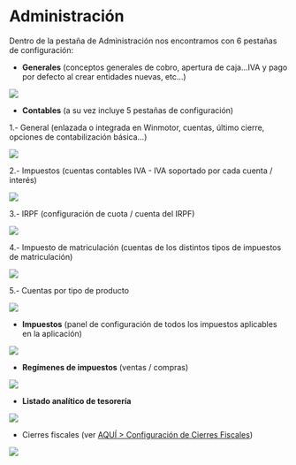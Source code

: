 # Administración

Dentro de la pestaña de Administración nos encontramos con 6 pestañas de configuración:

* **Generales** \(conceptos generales de cobro, apertura de caja...IVA y pago por defecto al crear entidades nuevas, etc...\)

![](../../../.gitbook/assets/image%20%28392%29.png)

* **Contables** \(a su vez incluye 5 pestañas de configuración\)

1.- General \(enlazada o integrada en Winmotor, cuentas, último cierre, opciones de contabilización básica...\)

![](../../../.gitbook/assets/image%20%28507%29.png)

2.- Impuestos \(cuentas contables IVA - IVA soportado por cada cuenta / interés\)

![](../../../.gitbook/assets/image%20%2818%29.png)

3.- IRPF \(configuración de cuota / cuenta del IRPF\)

![](../../../.gitbook/assets/image%20%28310%29.png)

4.- Impuesto de matriculación \(cuentas de los distintos tipos de impuestos de matriculación\)

![](../../../.gitbook/assets/image%20%2863%29.png)

5.- Cuentas por tipo de producto

![](../../../.gitbook/assets/image%20%28427%29.png)

* **Impuestos** \(panel de configuración de todos los impuestos aplicables en la aplicación\)

![](../../../.gitbook/assets/image%20%28118%29.png)

* **Regímenes de impuestos** \(ventas / compras\)

![](../../../.gitbook/assets/image%20%28164%29.png)

* **Listado analítico de tesorería**

![](../../../.gitbook/assets/image%20%28295%29.png)

* Cierres fiscales \(ver [AQUÍ &gt; Configuración de Cierres Fiscales](../../administracion/enlace-contable/cierres-fiscales.md)\)

![](../../../.gitbook/assets/image%20%28410%29.png)





